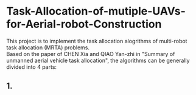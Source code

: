 # Task-Allocation-of-mutiple-UAVs-for-Aerial-robot-Construction

This project is to implement the task allocation alogrithms of multi-robot task allocation (MRTA) problems. <br>
Based on the paper of CHEN Xia and QIAO Yan-zhi in "Summary of unmanned aerial vehicle task allocation", the algorithms can be generally divided into 4 parts:

## 1. 
